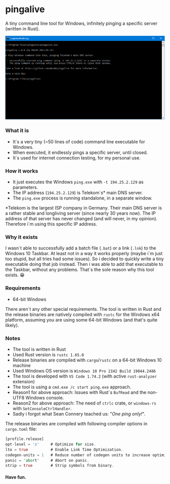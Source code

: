 # pingalive
A tiny command line tool for Windows, infinitely pinging a specific server (written in Rust).

![Screenshot](screenshot.png)

### What it is
- It´s a very tiny (~50 lines of code) command line executable for Windows.
- When executed, it endlessly pings a specific server, until closed.
- It´s used for internet connection testing, for my personal use.

### How it works
- It just executes the Windows `ping.exe` with `-t 194.25.2.129` as parameters.
- The IP address (`194.25.2.129`) is Telekom´s* main DNS server.
- The `ping.exe` process is running standalone, in a separate window.

*Telekom is the largest ISP company in Germany. Their main DNS server is a rather stable and longliving server (since nearly 30 years now). The IP address of that server has never changed (and will never, in my opinion). Therefore i´m using this specific IP address.

### Why it exists
I wasn´t able to successfully add a batch file (`.bat`) or a link (`.lnk`) to the Windows 10 Taskbar. At least not in a way it works properly (maybe i´m just too stupid, but all tries had some issues). So i decided to quickly write a tiny executable doing that job instead. Then i was able to add that executable to the Taskbar, without any problems. That´s the sole reason why this tool exists. :grin:

### Requirements

- 64-bit Windows

There aren´t any other special requirements. The tool is written in Rust and the release binaries are natively compiled with `rustc` for the Windows x64 platform, assuming you are using some 64-bit Windows (and that's quite likely).

### Notes
- The tool is written in Rust
- Used Rust version is `rustc 1.65.0`
- Release binaries are compiled with `cargo`/`rustc` on a 64-bit Windows 10 machine
- Used Windows OS version is `Windows 10 Pro 21H2 Build 19044.2486`
- The tool is developed with `VS Code 1.74.2` (with active `rust-analyzer` extension)
- The tool is using a `cmd.exe /c start ping.exe` approach.
- Reason1 for above approach: Issues with Rust´s `BufRead` and the non-UTF8 Windows console.
- Reason2 for above approach: The need of `ctrlc` crate, or `windows-rs` with `SetConsoleCtrlHandler`.
- Sadly i forgot what Sean Connery teached us: "_One ping only!_".

The release binaries are compiled with following compiler options in `cargo.toml` file:
```rust
[profile.release]
opt-level = 'z'     # Optimize for size.
lto = true          # Enable Link Time Optimization.
codegen-units = 1   # Reduce number of codegen units to increase optimizations.
panic = 'abort'     # Abort on panic.
strip = true        # Strip symbols from binary.
```

#### Have fun.
